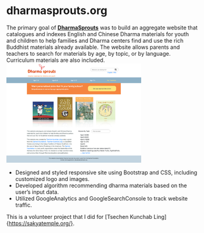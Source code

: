 # dharmasprouts.org

The primary goal of **[DharmaSprouts](http://dharmasprouts.org/)**  was to build an aggregate website that catalogues and indexes English and Chinese Dharma materials for youth and children to help families and Dharma centers find and use the rich Buddhist materials already available. 
The website allows parents and teachers to search for materials by age, by topic, or by language. Curriculum materials are also included. 
<br>
<img src="images/screenshot.png" width="70%">
<br>

* Designed and styled responsive site using Bootstrap and CSS, including customized logo and images. 
* Developed algorithm recommending dharma materials based on the user’s input data.
* Utilized GoogleAnalytics and GoogleSearchConsole to track website traffic.

This is a volunteer project that I did for [Tsechen Kunchab Ling]{https://sakyatemple.org/}. 
